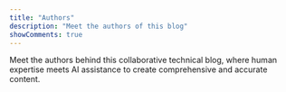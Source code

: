 ```yaml
---
title: "Authors"
description: "Meet the authors of this blog"
showComments: true
---
```


Meet the authors behind this collaborative technical blog, where human expertise meets AI assistance to create comprehensive and accurate content.
